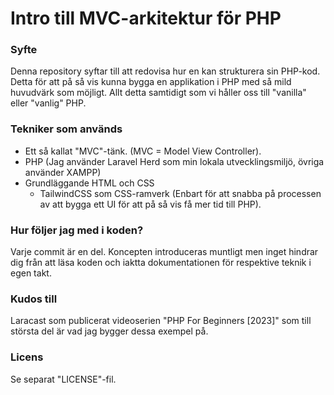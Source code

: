 # Intro till MVC-arkitektur för PHP
### Syfte
Denna repository syftar till att redovisa hur en kan strukturera sin PHP-kod. Detta för att på så vis kunna bygga en applikation i PHP med så mild huvudvärk som möjligt. Allt detta samtidigt som vi håller oss till "vanilla" eller "vanlig" PHP.

### Tekniker som används
* Ett så kallat "MVC"-tänk. (MVC = Model View Controller).
* PHP (Jag använder Laravel Herd som min lokala utvecklingsmiljö, övriga använder XAMPP)
* Grundläggande HTML och CSS
  * TailwindCSS som CSS-ramverk (Enbart för att snabba på processen av att bygga ett UI för att på så vis få mer tid till PHP).

### Hur följer jag med i koden?
Varje commit är en del. Koncepten introduceras muntligt men inget hindrar dig från att läsa koden och iaktta dokumentationen för respektive teknik i egen takt.


### Kudos till
Laracast som publicerat videoserien "PHP For Beginners [2023]" som till största del är vad jag bygger dessa exempel på.

### Licens
Se separat "LICENSE"-fil.